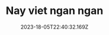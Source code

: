 ---
title: Nay viet ngan ngan
date: "2023-18-05T22:40:32.169Z"
template: "post"
draft: false
slug: "/posts/nay-viet-ngan-ngan"
category: "Life Lesson"
tags:
  - "Design"
  - "Typography"
  - "Web Development"
description: "Van de ve suy nghi."
socialImage: "./media/viet-ngan-ngan.jpg"
---
